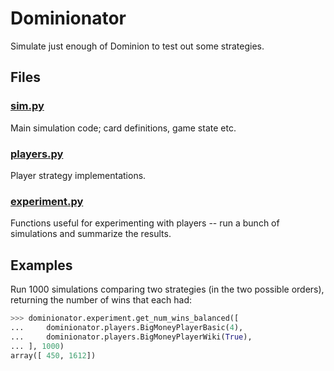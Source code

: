 # Dominionator

Simulate just enough of Dominion to test out some strategies.

## Files

### [sim.py](dominionator/sim.py)

Main simulation code; card definitions, game state etc.

### [players.py](dominionator/players.py)

Player strategy implementations.

### [experiment.py](dominionator/experiment.py)

Functions useful for experimenting with players -- run a bunch of simulations
and summarize the results.

## Examples

Run 1000 simulations comparing two strategies (in the two possible orders),
returning the number of wins that each had:

```python
>>> dominionator.experiment.get_num_wins_balanced([ 
...     dominionator.players.BigMoneyPlayerBasic(4),
...     dominionator.players.BigMoneyPlayerWiki(True),
... ], 1000)
array([ 450, 1612])
```
